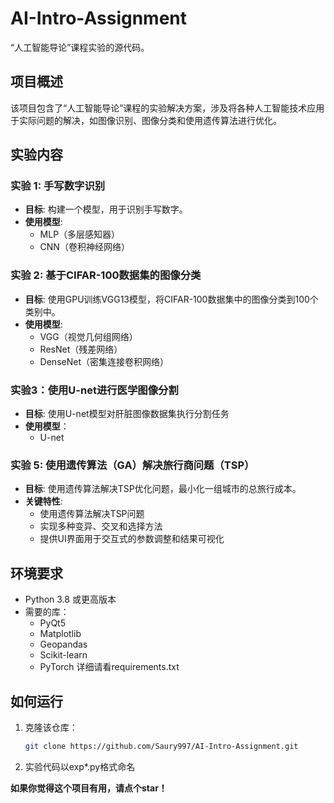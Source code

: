 # AI-Intro-Assignment  
“人工智能导论”课程实验的源代码。

## 项目概述  
该项目包含了“人工智能导论”课程的实验解决方案，涉及将各种人工智能技术应用于实际问题的解决，如图像识别、图像分类和使用遗传算法进行优化。

## 实验内容  

### **实验 1: 手写数字识别**  
- **目标**: 构建一个模型，用于识别手写数字。  
- **使用模型**:  
  - MLP（多层感知器）  
  - CNN（卷积神经网络）  

### **实验 2: 基于CIFAR-100数据集的图像分类**  
- **目标**: 使用GPU训练VGG13模型，将CIFAR-100数据集中的图像分类到100个类别中。  
- **使用模型**:  
  - VGG（视觉几何组网络）  
  - ResNet（残差网络）  
  - DenseNet（密集连接卷积网络）  

### **实验3：使用U-net进行医学图像分割**

- **目标**: 使用U-net模型对肝脏图像数据集执行分割任务
- **使用模型**：
  - U-net

### **实验 5: 使用遗传算法（GA）解决旅行商问题（TSP）**  

- **目标**: 使用遗传算法解决TSP优化问题，最小化一组城市的总旅行成本。  
- **关键特性**:  
  - 使用遗传算法解决TSP问题  
  - 实现多种变异、交叉和选择方法  
  - 提供UI界面用于交互式的参数调整和结果可视化  

## 环境要求  
- Python 3.8 或更高版本  
- 需要的库：  
  - PyQt5  
  - Matplotlib  
  - Geopandas  
  - Scikit-learn  
  - PyTorch
  详细请看requirements.txt

## 如何运行  
1. 克隆该仓库：  
   ```bash  
   git clone https://github.com/Saury997/AI-Intro-Assignment.git
   
2. 实验代码以exp*.py格式命名

**如果你觉得这个项目有用，请点个star！**